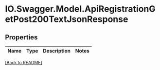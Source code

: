 # IO.Swagger.Model.ApiRegistrationGetPost200TextJsonResponse
## Properties

Name | Type | Description | Notes
------------ | ------------- | ------------- | -------------

 [[Back to README]](../README.md)

